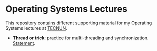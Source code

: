 # Operating Systems Lectures

This repository contains different supporting material for my Operating Systems lectures at [TECNUN](https://www.tecnun.es).

- **Thread or trick**: practice for multi-threading and synchronization. [Statement](ThreadOrTrick/README.md).
